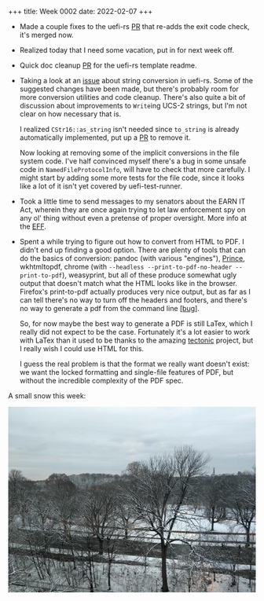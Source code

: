 +++
title: Week 0002
date: 2022-02-07
+++

* Made a couple fixes to the uefi-rs
  [PR](https://github.com/rust-osdev/uefi-rs/pull/355) that re-adds the
  exit code check, it's merged now.

* Realized today that I need some vacation, put in for next week off.

* Quick doc cleanup [PR](https://github.com/rust-osdev/uefi-rs/pull/358)
  for the uefi-rs template readme.

* Taking a look at an
  [issue](https://github.com/rust-osdev/uefi-rs/issues/73) about string
  conversion in uefi-rs. Some of the suggested changes have been made,
  but there's probably room for more conversion utilities and code
  cleanup. There's also quite a bit of discussion about improvements to
  `Write`ing UCS-2 strings, but I'm not clear on how necessary that is.

  I realized `CStr16::as_string` isn't needed since `to_string` is
  already automatically implemented, put up a
  [PR](https://github.com/rust-osdev/uefi-rs/pull/357) to remove it.

  Now looking at removing some of the implicit conversions in the file
  system code. I've half convinced myself there's a bug in some unsafe
  code in `NamedFileProtocolInfo`, will have to check that more
  carefully. I might start by adding some more tests for the file code,
  since it looks like a lot of it isn't yet covered by uefi-test-runner.

* Took a little time to send messages to my senators about the EARN IT
  Act, wherein they are once again trying to let law enforcement spy on
  any ol' thing without even a pretense of proper oversight. More info
  at the
  [EFF](https://act.eff.org/action/stop-the-earn-it-act-to-save-our-privacy).

* Spent a while trying to figure out how to convert from HTML to PDF. I
  didn't end up finding a good option. There are plenty of tools that
  can do the basics of conversion: pandoc (with various "engines"),
  [Prince](https://www.princexml.com), wkhtmltopdf, chrome (with
  `--headless --print-to-pdf-no-header --print-to-pdf`), weasyprint, but
  all of these produce somewhat ugly output that doesn't match what the
  HTML looks like in the browser. Firefox's print-to-pdf actually
  produces very nice output, but as far as I can tell there's no way to
  turn off the headers and footers, and there's no way to generate a pdf
  from the command line
  [[bug](https://bugzilla.mozilla.org/show_bug.cgi?id=1407238)].
  
  So, for now maybe the best way to generate a PDF is still LaTex, which
  I really did not expect to be the case. Fortunately it's a lot easier
  to work with LaTex than it used to be thanks to the amazing
  [tectonic](https://github.com/tectonic-typesetting/tectonic) project,
  but I really wish I could use HTML for this.
  
  I guess the real problem is that the format we really want doesn't
  exist: we want the locked formatting and single-file features of PDF,
  but without the incredible complexity of the PDF spec.

A small snow this week:

<a href="images-2022-02-13-snow.jpg"><img class="photo" src="images-2022-02-13-snow-thumb.jpg" title="Photo of snow-covered Prospect Park in Brooklyn"></img></a>
